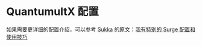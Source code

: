 # QuantumultX 配置

如果需要更详细的配置介绍，可以参考 [Sukka](https://blog.skk.moe/) 的原文：[我有特别的 Surge 配置和使用技巧](https://blog.skk.moe/post/i-have-my-unique-surge-setup)
